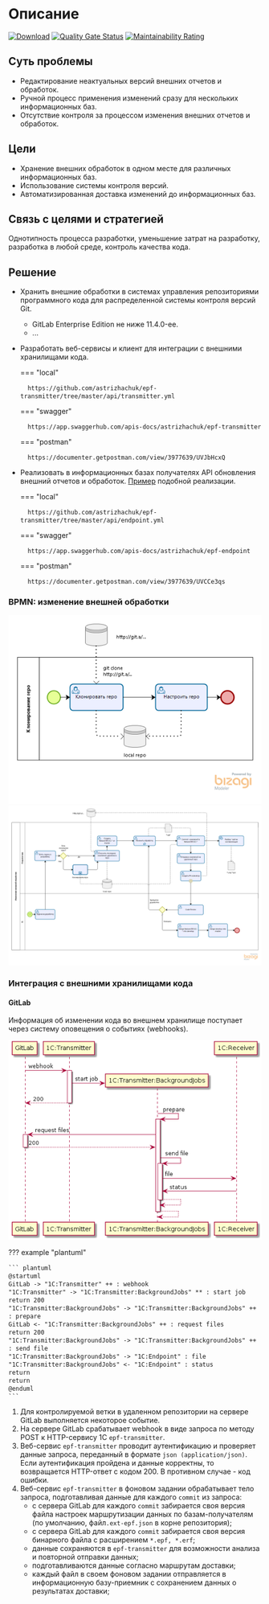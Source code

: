 # Описание

[![Download](https://img.shields.io/github/release/astrizhachuk/epf-transmitter.svg?label=download&style=flat)](https://github.com/astrizhachuk/epf-transmitter/releases/latest)
[![Quality Gate Status](https://sonar.openbsl.ru/api/project_badges/measure?project=epf-transmitter&metric=alert_status)](https://sonar.openbsl.ru/dashboard?id=epf-transmitter)
[![Maintainability Rating](https://sonar.openbsl.ru/api/project_badges/measure?project=epf-transmitter&metric=sqale_rating)](https://sonar.openbsl.ru/dashboard?id=epf-transmitter)

## Суть проблемы

* Редактирование неактуальных версий внешних отчетов и обработок.
* Ручной процесс применения изменений сразу для нескольких информационных баз.
* Отсутствие контроля за процессом изменения внешних отчетов и обработок.

## Цели

* Хранение внешних обработок в одном месте для различных информационных баз.
* Использование системы контроля версий.
* Автоматизированная доставка изменений до информационных баз.

## Связь с целями и стратегией

Однотипность процесса разработки, уменьшение затрат на разработку, разработка в любой среде, контроль качества кода.

## Решение

- Хранить внешние обработки в системах управления репозиториями программного кода для распределенной системы контроля версий Git.

    * GitLab Enterprise Edition не ниже 11.4.0-ee.
    * ...

- Разработать веб-сервисы и клиент для интеграции с внешними хранилищами кода.

    === "local"

        https://github.com/astrizhachuk/epf-transmitter/tree/master/api/transmitter.yml

    === "swagger"

        https://app.swaggerhub.com/apis-docs/astrizhachuk/epf-transmitter

    === "postman"

        https://documenter.getpostman.com/view/3977639/UVJbHcxQ

- Реализовать в информационных базах получателях API обновления внешний отчетов и обработок. [Пример](https://github.com/astrizhachuk/epf-endpoint) подобной реализации.

    === "local"

        https://github.com/astrizhachuk/epf-transmitter/tree/master/api/endpoint.yml

    === "swagger"

        https://app.swaggerhub.com/apis-docs/astrizhachuk/epf-endpoint

    === "postman"

        https://documenter.getpostman.com/view/3977639/UVCCe3qs

### BPMN: изменение внешней обработки

![Клонирование репозитория](images/bpmn-1.png)
![Изменение внешней обработки](images/bpmn-2.png)

### Интеграция с внешними хранилищами кода

#### GitLab

Информация об изменении кода во внешнем хранилище поступает через систему оповещения о событиях (webhooks).

![UML](images/UML.png)

??? example "plantuml"

    ``` plantuml
    @startuml
    GitLab -> "1C:Transmitter" ++ : webhook
    "1C:Transmitter" -> "1C:Transmitter:BackgroundJobs" ** : start job
    return 200
    "1C:Transmitter:BackgroundJobs" -> "1C:Transmitter:BackgroundJobs" ++ : prepare
    GitLab <- "1C:Transmitter:BackgroundJobs" ++ : request files
    return 200
    "1C:Transmitter:BackgroundJobs" -> "1C:Transmitter:BackgroundJobs" ++ : send file
    "1C:Transmitter:BackgroundJobs" -> "1C:Endpoint" : file
    "1C:Transmitter:BackgroundJobs" <- "1C:Endpoint" : status
    return
    return
    @enduml
    ```

1. Для контролируемой ветки в удаленном репозитории на сервере GitLab выполняется некоторое событие.
2. На сервере GitLab срабатывает webhook в виде запроса по методу POST к HTTP-сервису 1С `epf-transmitter`.
3. Веб-сервис `epf-transmitter` проводит аутентификацию и проверяет данные запроса, переданный в формате `json (application/json)`. Если аутентификация пройдена и данные корректны, то возвращается HTTP-ответ с кодом 200. В противном случае - код ошибки.
4. Веб-сервис `epf-transmitter` в фоновом задании обрабатывает тело запроса, подготавливая данные для каждого `commit` из запроса:
    * с сервера GitLab для каждого `commit` забирается своя версия файла настроек маршрутизации данных по базам-получателям (по умолчанию, файл`.ext-epf.json` в корне репозитория);
    * с сервера GitLab для каждого `commit` забирается своя версия бинарного файла с расширением `*.epf, *.erf`;
    * данные сохраняются в `epf-transmitter` для возможности анализа и повторной отправки данных;
    * подготавливаются данные согласно маршрутам доставки;
    * каждый файл в своем фоновом задании отправляется в информационную базу-приемник с сохранением данных о результатах доставки;
